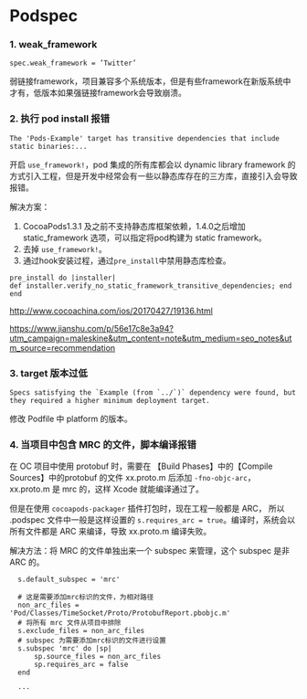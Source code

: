 # Podspec

### 1. weak_framework

`spec.weak_framework = ’Twitter’`

弱链接framework，项目兼容多个系统版本，但是有些framework在新版系统中才有，低版本如果强链接framework会导致崩溃。

### 2. 执行 pod install 报错

```The 'Pods-Example' target has transitive dependencies that include static binaries:...```

开启 ```use_framework!```，pod 集成的所有库都会以 dynamic library framework 的方式引入工程，但是开发中经常会有一些以静态库存在的三方库，直接引入会导致报错。

解决方案：

1. CocoaPods1.3.1 及之前不支持静态库框架依赖，1.4.0之后增加 static_framework 选项，可以指定将pod构建为 static framework。
2. 去掉 `use_framework!`。
3. 通过hook安装过程，通过`pre_install`中禁用静态库检查。
```
pre_install do |installer|
def installer.verify_no_static_framework_transitive_dependencies; end
end
```

http://www.cocoachina.com/ios/20170427/19136.html

https://www.jianshu.com/p/56e17c8e3a94?utm_campaign=maleskine&utm_content=note&utm_medium=seo_notes&utm_source=recommendation

### 3. target 版本过低

```Specs satisfying the `Example (from `../`)` dependency were found, but they required a higher minimum deployment target.```

修改 Podfile 中 platform 的版本。

### 4. 当项目中包含 MRC 的文件，脚本编译报错

在 OC 项目中使用 protobuf 时，需要在 【Build Phases】中的【Compile Sources】中的protobuf 的文件 xx.proto.m 后添加 `-fno-objc-arc`， xx.proto.m 是 mrc 的，这样 Xcode 就能编译通过了。

但是在使用 `cocoapods-packager` 插件打包时，现在工程一般都是 ARC， 所以 .podspec 文件中一般是这样设置的 `s.requires_arc = true`。编译时，系统会以所有文件都是 ARC 来编译，导致 xx.proto.m 编译失败。

解决方法：将 MRC 的文件单独出来一个 subspec 来管理，这个 subspec 是非 ARC 的。

```
  s.default_subspec = 'mrc'

  # 这是需要添加mrc标识的文件，为相对路径
  non_arc_files = 'Pod/Classes/TimeSocket/Proto/ProtobufReport.pbobjc.m'
  # 将所有 mrc 文件从项目中排除
  s.exclude_files = non_arc_files
  # subspec 为需要添加mrc标识的文件进行设置
  s.subspec 'mrc' do |sp|
      sp.source_files = non_arc_files
      sp.requires_arc = false
  end
  
  ···
```

